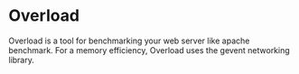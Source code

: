 Overload
========

Overload is a tool for benchmarking your web server like apache benchmark.
For a memory efficiency, Overload uses the gevent networking library.
